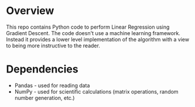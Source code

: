 # Overview

This repo contains Python code to perform Linear Regression using Gradient Descent. The code doesn't use a machine learning framework. Instead it provides a lower level implementation of the algorithm with a view to being more instructive to the reader. 

# Dependencies

* Pandas  - used for reading data
* NumPy   - used for scientific calculations (matrix operations, random number generation, etc.)
